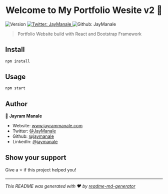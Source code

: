  <h1 align="center">Welcome to My Portfolio Wesite v2 👋</h1>
<p>
  <img alt="Version" src="https://img.shields.io/badge/version-2.0.0-blue.svg?cacheSeconds=2592000" />
  <a href="https://twitter.com/JayManale" target="_blank">
    <img alt="Twitter: JayManale" src="https://img.shields.io/twitter/follow/JayManale.svg?style=social" />
  </a>
  <img alt="Github: JayManale" src="https://img.shields.io/github/last-commit/jaymanale/Official-Website-Version-2" />
</p>

> Portfolio Website build with React and Bootstrap Framework

## Install

```sh
npm install
```

## Usage

```sh
npm start
```

## Author

:man: **Jayram Manale**

- Website: www.jayrammanale.com
- Twitter: [@JayManale](https://twitter.com/JayManale)
- Github: [@jaymanale](https://github.com/jaymanale)
- LinkedIn: [@jaymanale](https://linkedin.com/in/jayram-manale)

## Show your support

Give a ⭐️ if this project helped you!

***
_This README was generated with ❤️ by [readme-md-generator](https://github.com/kefranabg/readme-md-generator)_
